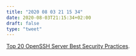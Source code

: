 ```yaml
---
title: "2020 08 03 21 15 34"
date: 2020-08-03T21:15:34+02:00
draft: false
type: "tweet"
---
```

[Top 20 OpenSSH Server Best Security Practices](https://www.cyberciti.biz/tips/linux-unix-bsd-openssh-server-best-practices.html).
